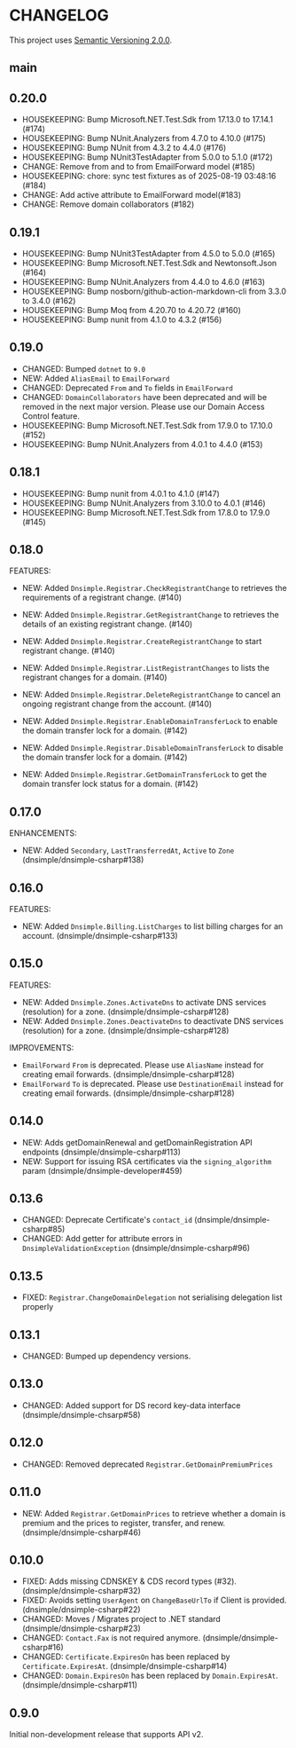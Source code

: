 # CHANGELOG

This project uses [Semantic Versioning 2.0.0](http://semver.org/).

## main

## 0.20.0

- HOUSEKEEPING: Bump Microsoft.NET.Test.Sdk from 17.13.0 to 17.14.1 (#174)
- HOUSEKEEPING: Bump NUnit.Analyzers from 4.7.0 to 4.10.0 (#175)
- HOUSEKEEPING: Bump NUnit from 4.3.2 to 4.4.0 (#176)
- HOUSEKEEPING: Bump NUnit3TestAdapter from 5.0.0 to 5.1.0 (#172)
- CHANGE: Remove from and to from EmailForward model (#185)
- HOUSEKEEPING: chore: sync test fixtures as of 2025-08-19 03:48:16 (#184)
- CHANGE: Add active attribute to EmailForward model(#183)
- CHANGE: Remove domain collaborators (#182)

## 0.19.1

- HOUSEKEEPING: Bump NUnit3TestAdapter from 4.5.0 to 5.0.0 (#165)
- HOUSEKEEPING: Bump Microsoft.NET.Test.Sdk and Newtonsoft.Json (#164)
- HOUSEKEEPING: Bump NUnit.Analyzers from 4.4.0 to 4.6.0 (#163)
- HOUSEKEEPING: Bump nosborn/github-action-markdown-cli from 3.3.0 to 3.4.0 (#162)
- HOUSEKEEPING: Bump Moq from 4.20.70 to 4.20.72 (#160)
- HOUSEKEEPING: Bump nunit from 4.1.0 to 4.3.2 (#156)

## 0.19.0

- CHANGED: Bumped `dotnet` to `9.0`
- NEW: Added `AliasEmail` to `EmailForward`
- CHANGED: Deprecated `From` and `To` fields in `EmailForward`
- CHANGED: `DomainCollaborators` have been deprecated and will be removed in the next major version. Please use our Domain Access Control feature.
- HOUSEKEEPING: Bump Microsoft.NET.Test.Sdk from 17.9.0 to 17.10.0 (#152)
- HOUSEKEEPING: Bump NUnit.Analyzers from 4.0.1 to 4.4.0 (#153)

## 0.18.1

- HOUSEKEEPING: Bump nunit from 4.0.1 to 4.1.0 (#147)
- HOUSEKEEPING: Bump NUnit.Analyzers from 3.10.0 to 4.0.1 (#146)
- HOUSEKEEPING: Bump Microsoft.NET.Test.Sdk from 17.8.0 to 17.9.0 (#145)

## 0.18.0

FEATURES:

- NEW: Added `Dnsimple.Registrar.CheckRegistrantChange` to retrieves the requirements of a registrant change. (#140)
- NEW: Added `Dnsimple.Registrar.GetRegistrantChange` to retrieves the details of an existing registrant change. (#140)
- NEW: Added `Dnsimple.Registrar.CreateRegistrantChange` to start registrant change. (#140)
- NEW: Added `Dnsimple.Registrar.ListRegistrantChanges` to lists the registrant changes for a domain. (#140)
- NEW: Added `Dnsimple.Registrar.DeleteRegistrantChange` to cancel an ongoing registrant change from the account. (#140)

- NEW: Added `Dnsimple.Registrar.EnableDomainTransferLock` to enable the domain transfer lock for a domain. (#142)
- NEW: Added `Dnsimple.Registrar.DisableDomainTransferLock` to disable the domain transfer lock for a domain. (#142)
- NEW: Added `Dnsimple.Registrar.GetDomainTransferLock` to get the domain transfer lock status for a domain. (#142)

## 0.17.0

ENHANCEMENTS:

- NEW: Added `Secondary`, `LastTransferredAt`, `Active` to `Zone` (dnsimple/dnsimple-csharp#138)

## 0.16.0

FEATURES:

- NEW: Added `Dnsimple.Billing.ListCharges` to list billing charges for an account. (dnsimple/dnsimple-csharp#133)

## 0.15.0

FEATURES:

- NEW: Added `Dnsimple.Zones.ActivateDns` to activate DNS services (resolution) for a zone. (dnsimple/dnsimple-csharp#128)
- NEW: Added `Dnsimple.Zones.DeactivateDns` to deactivate DNS services (resolution) for a zone. (dnsimple/dnsimple-csharp#128)

IMPROVEMENTS:

- `EmailForward` `From` is deprecated. Please use `AliasName` instead for creating email forwards. (dnsimple/dnsimple-csharp#128)
- `EmailForward` `To` is deprecated. Please use `DestinationEmail` instead for creating email forwards. (dnsimple/dnsimple-csharp#128)

## 0.14.0

- NEW: Adds getDomainRenewal and getDomainRegistration API endpoints (dnsimple/dnsimple-csharp#113)
- NEW: Support for issuing RSA certificates via the `signing_algorithm` param (dnsimple/dnsimple-developer#459)

## 0.13.6

- CHANGED: Deprecate Certificate's `contact_id` (dnsimple/dnsimple-csharp#85)
- CHANGED: Add getter for attribute errors in `DnsimpleValidationException` (dnsimple/dnsimple-csharp#96)

## 0.13.5

- FIXED: `Registrar.ChangeDomainDelegation` not serialising delegation list properly

## 0.13.1

- CHANGED: Bumped up dependency versions.

## 0.13.0

- CHANGED: Added support for DS record key-data interface (dnsimple/dnsimple-chsarp#58)

## 0.12.0

- CHANGED: Removed deprecated `Registrar.GetDomainPremiumPrices`

## 0.11.0

- NEW: Added `Registrar.GetDomainPrices` to retrieve whether a domain is premium and the prices to register, transfer, and renew. (dnsimple/dnsimple-csharp#46)

## 0.10.0

- FIXED: Adds missing CDNSKEY & CDS record types (#32). (dnsimple/dnsimple-csharp#32)
- FIXED: Avoids setting `UserAgent` on `ChangeBaseUrlTo` if Client is provided. (dnsimple/dnsimple-csharp#22)
- CHANGED: Moves / Migrates project to .NET standard (dnsimple/dnsimple-csharp#23)
- CHANGED: `Contact.Fax` is not required anymore. (dnsimple/dnsimple-csharp#16)
- CHANGED: `Certificate.ExpiresOn` has been replaced by `Certificate.ExpiresAt`. (dnsimple/dnsimple-csharp#14)
- CHANGED: `Domain.ExpiresOn` has been replaced by `Domain.ExpiresAt`. (dnsimple/dnsimple-csharp#11)

## 0.9.0

Initial non-development release that supports API v2.
